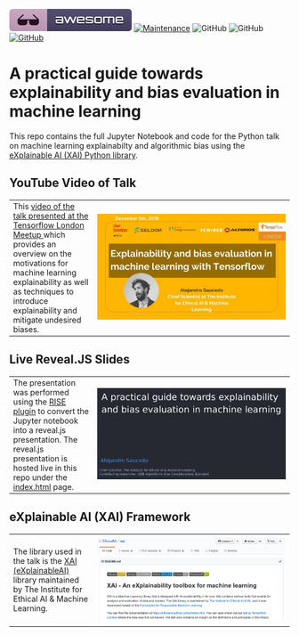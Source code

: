 [![Awesome](images/awesome.svg)](https://github.com/sindresorhus/awesome)
[![Maintenance](https://img.shields.io/badge/Maintained%3F-YES-green.svg)](https://GitHub.com/Naereen/StrapDown.js/graphs/commit-activity)
![GitHub](https://img.shields.io/badge/Languages-MULTI-blue.svg)
![GitHub](https://img.shields.io/badge/License-MIT-lightgrey.svg)
[![GitHub](https://img.shields.io/twitter/follow/axsaucedo.svg?label=Follow)](https://twitter.com/AxSaucedo/)
	

# A practical guide towards explainability and bias evaluation in machine learning

This repo contains the full Jupyter Notebook and code for the Python talk on machine learning explainabilty and algorithmic bias using the <a href="https://github.com/EthicalML/XAI">eXplainable AI (XAI) Python library</a>.

## YouTube Video of Talk

<table>
  <tr>
    <td width="30%">
        This <a href="https://www.youtube.com/watch?v=GZpfBhQJ0H4">video of the talk presented at the Tensorflow London Meetup </a> which provides an overview on the motivations for machine learning explainability as well as techniques to introduce explainability and mitigate undesired biases.
    </td>
    <td width="70%">
        <a href="https://www.youtube.com/watch?v=GZpfBhQJ0H4"><img src="images/video.jpg"></a>
    </td>
  </tr>
</table>

## Live Reveal.JS Slides

<table>
  <tr>
    <td width="30%">
         The presentation was performed using the <a href="https://github.com/damianavila/RISE">RISE plugin</a> to convert the Jupyter notebook into a reveal.js presentation. The reveal.js presentation is hosted live in this repo under the <a href="https://ethicalml.github.io/explainability-and-bias/#/1">index.html</a> page.
    </td>
    <td width="70%">
        <a href="https://ethicalml.github.io/explainability-and-bias/#/1"><img src="images/slide.png"></a>
    </td>
  </tr>
</table>

## eXplainable AI (XAI) Framework

<table>
  <tr>
    <td width="30%">
         The library used in the talk is the <a href="https://github.com/EthicalML/XAI">XAI (eXplainableAI)</a> library maintained by The Institute for Ethical AI & Machine Learning.
    </td>
    <td width="70%">
        <a href="https://github.com/EthicalML/XAI"><img src="images/xai.png"></a>
    </td>
  </tr>
</table>



